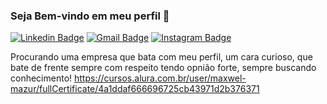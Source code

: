 ### Seja Bem-vindo em meu perfil 👋

<p><a href="https://www.linkedin.com/in/maxwel-bueno-mazur-9a5912142/" rel="nofollow"><img src="https://camo.githubusercontent.com/7653fa550ec62234e511e45e50206a020518907e399becbab494a31541e34e24/68747470733a2f2f696d672e736869656c64732e696f2f62616467652f2d4c696e6b6564496e2d626c75653f7374796c653d666c6174266c6f676f3d4c696e6b6564696e266c6f676f436f6c6f723d7768697465266c696e6b3d68747470733a2f2f7777772e6c696e6b6564696e2e636f6d2f696e2f726562656363616d616e7a692f" alt="Linkedin Badge" data-canonical-src="https://img.shields.io/badge/-LinkedIn-blue?style=flat&amp;logo=Linkedin&amp;logoColor=white&amp;link=https://www.linkedin.com/in/rebeccamanzi/" style="max-width:100%;"></a>
<a href="maxwel.mazur@gmail.com"><img src="https://camo.githubusercontent.com/ec94fc9cd6d7d2d4e5a22b1c4c15dd8213a08450572046d1227fc2e11e12e25a/68747470733a2f2f696d672e736869656c64732e696f2f62616467652f2d476d61696c2d6331343433383f7374796c653d666c6174266c6f676f3d476d61696c266c6f676f436f6c6f723d7768697465266c696e6b3d6d61696c746f3a726562656363616d616e7a6940676d61696c2e636f6d" alt="Gmail Badge" data-canonical-src="https://img.shields.io/badge/-Gmail-c14438?style=flat&amp;logo=Gmail&amp;logoColor=white&amp;link=mailto:rebeccamanzi@gmail.com" style="max-width:100%;"></a>
<a href="https://www.instagram.com/maxwelmazur/" rel="nofollow"><img src="https://camo.githubusercontent.com/102f446542909313a410ae458adf15f3266fdfd34e84560477b236b771086cf2/68747470733a2f2f696d672e736869656c64732e696f2f62616467652f2d496e7374616772616d2d4331333538343f7374796c653d666c6174266c6162656c436f6c6f723d433133353834266c6f676f3d696e7374616772616d266c6f676f436f6c6f723d7768697465266c696e6b3d68747470733a2f2f7777772e696e7374616772616d2e636f6d2f636f64657077722f" alt="Instagram Badge" data-canonical-src="https://img.shields.io/badge/-Instagram-C13584?style=flat&amp;labelColor=C13584&amp;logo=instagram&amp;logoColor=white&amp;link=https://www.instagram.com/codepwr/" style="max-width:100%;"></a></p>


Procurando uma empresa que bata com meu perfil,
um cara curioso, que bate de frente sempre com respeito tendo opnião forte,
sempre buscando conhecimento! https://cursos.alura.com.br/user/maxwel-mazur/fullCertificate/4a1ddaf666696725cb43971d2b376371

<!--

**MaxwelMazur/MaxwelMazur** is a ✨ _special_ ✨ repository because its `README.md` (this file) appears on your GitHub profile.

Here are some ideas to get you started:

- 🔭 I’m currently working on ...
- 🌱 I’m currently learning ...
- 👯 I’m looking to collaborate on ...
- 🤔 I’m looking for help with ...
- 💬 Ask me about ...
- 📫 How to reach me: ...
- 😄 Pronouns: ...
- ⚡ Fun fact: ...
-->

